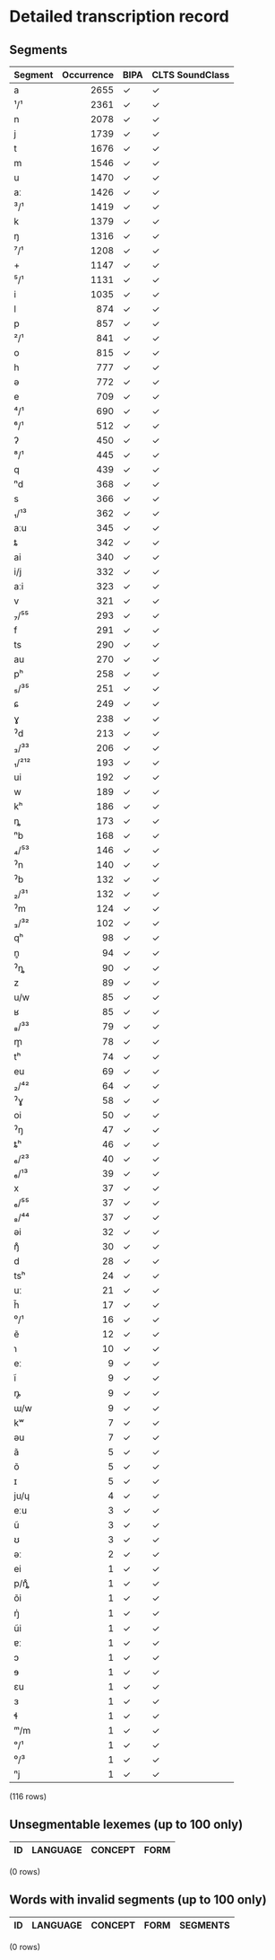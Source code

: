 
# Detailed transcription record

## Segments

| Segment | Occurrence | BIPA | CLTS SoundClass |
|:----------|-------------:|:-------|:------------------|
| a | 2655 | ✓ | ✓ |
| ¹/¹ | 2361 | ✓ | ✓ |
| n | 2078 | ✓ | ✓ |
| j | 1739 | ✓ | ✓ |
| t | 1676 | ✓ | ✓ |
| m | 1546 | ✓ | ✓ |
| u | 1470 | ✓ | ✓ |
| aː | 1426 | ✓ | ✓ |
| ³/¹ | 1419 | ✓ | ✓ |
| k | 1379 | ✓ | ✓ |
| ŋ | 1316 | ✓ | ✓ |
| ⁷/¹ | 1208 | ✓ | ✓ |
| + | 1147 | ✓ | ✓ |
| ⁵/¹ | 1131 | ✓ | ✓ |
| i | 1035 | ✓ | ✓ |
| l | 874 | ✓ | ✓ |
| p | 857 | ✓ | ✓ |
| ²/¹ | 841 | ✓ | ✓ |
| o | 815 | ✓ | ✓ |
| h | 777 | ✓ | ✓ |
| ə | 772 | ✓ | ✓ |
| e | 709 | ✓ | ✓ |
| ⁴/¹ | 690 | ✓ | ✓ |
| ⁶/¹ | 512 | ✓ | ✓ |
| ʔ | 450 | ✓ | ✓ |
| ⁸/¹ | 445 | ✓ | ✓ |
| q | 439 | ✓ | ✓ |
| ⁿd | 368 | ✓ | ✓ |
| s | 366 | ✓ | ✓ |
| ₁/¹³ | 362 | ✓ | ✓ |
| aːu | 345 | ✓ | ✓ |
| ȶ | 342 | ✓ | ✓ |
| ai | 340 | ✓ | ✓ |
| i/j | 332 | ✓ | ✓ |
| aːi | 323 | ✓ | ✓ |
| v | 321 | ✓ | ✓ |
| ₇/⁵⁵ | 293 | ✓ | ✓ |
| f | 291 | ✓ | ✓ |
| ts | 290 | ✓ | ✓ |
| au | 270 | ✓ | ✓ |
| pʰ | 258 | ✓ | ✓ |
| ₅/³⁵ | 251 | ✓ | ✓ |
| ɕ | 249 | ✓ | ✓ |
| ɣ | 238 | ✓ | ✓ |
| ˀd | 213 | ✓ | ✓ |
| ₃/³³ | 206 | ✓ | ✓ |
| ₁/²¹² | 193 | ✓ | ✓ |
| ui | 192 | ✓ | ✓ |
| w | 189 | ✓ | ✓ |
| kʰ | 186 | ✓ | ✓ |
| ȵ | 173 | ✓ | ✓ |
| ⁿb | 168 | ✓ | ✓ |
| ₄/⁵³ | 146 | ✓ | ✓ |
| ˀn | 140 | ✓ | ✓ |
| ˀb | 132 | ✓ | ✓ |
| ₂/³¹ | 132 | ✓ | ✓ |
| ˀm | 124 | ✓ | ✓ |
| ₃/³² | 102 | ✓ | ✓ |
| qʰ | 98 | ✓ | ✓ |
| n̥ | 94 | ✓ | ✓ |
| ˀȵ | 90 | ✓ | ✓ |
| z | 89 | ✓ | ✓ |
| u/w | 85 | ✓ | ✓ |
| ʁ | 85 | ✓ | ✓ |
| ₈/³³ | 79 | ✓ | ✓ |
| m̥ | 78 | ✓ | ✓ |
| tʰ | 74 | ✓ | ✓ |
| eu | 69 | ✓ | ✓ |
| ₂/⁴² | 64 | ✓ | ✓ |
| ˀɣ | 58 | ✓ | ✓ |
| oi | 50 | ✓ | ✓ |
| ˀŋ | 47 | ✓ | ✓ |
| ȶʰ | 46 | ✓ | ✓ |
| ₆/²³ | 40 | ✓ | ✓ |
| ₆/¹³ | 39 | ✓ | ✓ |
| x | 37 | ✓ | ✓ |
| ₆/⁵⁵ | 37 | ✓ | ✓ |
| ₈/⁴⁴ | 37 | ✓ | ✓ |
| əi | 32 | ✓ | ✓ |
| ŋ̊ | 30 | ✓ | ✓ |
| d | 28 | ✓ | ✓ |
| tsʰ | 24 | ✓ | ✓ |
| uː | 21 | ✓ | ✓ |
| h̃ | 17 | ✓ | ✓ |
| ⁰/¹ | 16 | ✓ | ✓ |
| ẽ | 12 | ✓ | ✓ |
| ɿ | 10 | ✓ | ✓ |
| eː | 9 | ✓ | ✓ |
| ĩ | 9 | ✓ | ✓ |
| ȵ̥ | 9 | ✓ | ✓ |
| ɯ/w | 9 | ✓ | ✓ |
| kʷ | 7 | ✓ | ✓ |
| əu | 7 | ✓ | ✓ |
| ã | 5 | ✓ | ✓ |
| õ | 5 | ✓ | ✓ |
| ɪ | 5 | ✓ | ✓ |
| ju/ɥ | 4 | ✓ | ✓ |
| eːu | 3 | ✓ | ✓ |
| ũ | 3 | ✓ | ✓ |
| ʊ | 3 | ✓ | ✓ |
| əː | 2 | ✓ | ✓ |
| ei | 1 | ✓ | ✓ |
| p/ȵ̊ | 1 | ✓ | ✓ |
| õi | 1 | ✓ | ✓ |
| ŋ̍ | 1 | ✓ | ✓ |
| ũi | 1 | ✓ | ✓ |
| ɐː | 1 | ✓ | ✓ |
| ɔ | 1 | ✓ | ✓ |
| ɘ | 1 | ✓ | ✓ |
| ɛu | 1 | ✓ | ✓ |
| ɜ | 1 | ✓ | ✓ |
| ɬ | 1 | ✓ | ✓ |
| ᵐ/m | 1 | ✓ | ✓ |
| ᵒ/¹ | 1 | ✓ | ✓ |
| ⁰/³ | 1 | ✓ | ✓ |
| ⁿj | 1 | ✓ | ✓ |

(116 rows)



## Unsegmentable lexemes (up to 100 only)

| ID | LANGUAGE | CONCEPT | FORM |
|------|------------|-----------|--------|

(0 rows)



## Words with invalid segments (up to 100 only)

| ID | LANGUAGE | CONCEPT | FORM | SEGMENTS |
|------|------------|-----------|--------|------------|

(0 rows)


